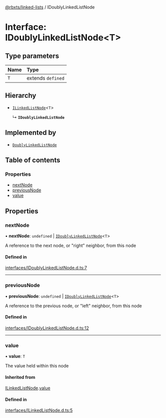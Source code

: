 [@rbxts/linked-lists](../README.md) / IDoublyLinkedListNode

# Interface: IDoublyLinkedListNode<T\>

## Type parameters

| Name | Type |
| :------ | :------ |
| `T` | extends `defined` |

## Hierarchy

- [`ILinkedListNode`](ILinkedListNode.md)<`T`\>

  ↳ **`IDoublyLinkedListNode`**

## Implemented by

- [`DoublyLinkedListNode`](../classes/DoublyLinkedListNode.md)

## Table of contents

### Properties

- [nextNode](IDoublyLinkedListNode.md#nextnode)
- [previousNode](IDoublyLinkedListNode.md#previousnode)
- [value](IDoublyLinkedListNode.md#value)

## Properties

### nextNode

• **nextNode**: `undefined` \| [`IDoublyLinkedListNode`](IDoublyLinkedListNode.md)<`T`\>

A reference to the next node, or "right" neighbor, from this node

#### Defined in

[interfaces/IDoublyLinkedListNode.d.ts:7](https://github.com/Bytebit-Org/roblox-LinkedLists/blob/master/src/interfaces/IDoublyLinkedListNode.d.ts#L7)

___

### previousNode

• **previousNode**: `undefined` \| [`IDoublyLinkedListNode`](IDoublyLinkedListNode.md)<`T`\>

A reference to the previous node, or "left" neighbor, from this node

#### Defined in

[interfaces/IDoublyLinkedListNode.d.ts:12](https://github.com/Bytebit-Org/roblox-LinkedLists/blob/master/src/interfaces/IDoublyLinkedListNode.d.ts#L12)

___

### value

• **value**: `T`

The value held within this node

#### Inherited from

[ILinkedListNode](ILinkedListNode.md).[value](ILinkedListNode.md#value)

#### Defined in

[interfaces/ILinkedListNode.d.ts:5](https://github.com/Bytebit-Org/roblox-LinkedLists/blob/master/src/interfaces/ILinkedListNode.d.ts#L5)
